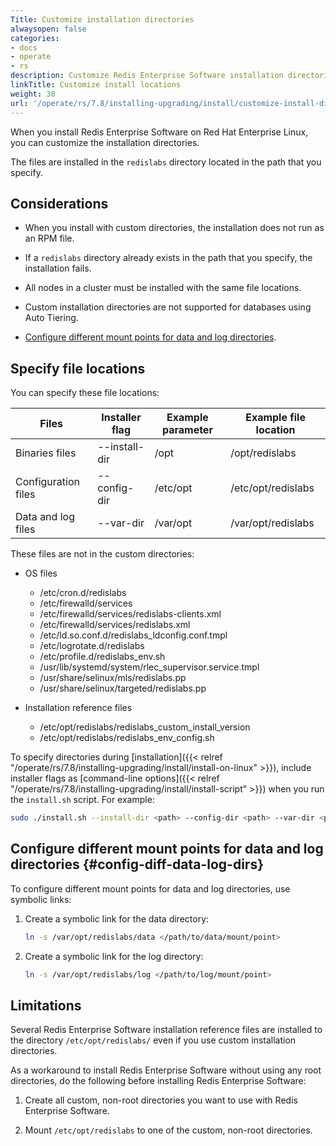 ```yaml
---
Title: Customize installation directories
alwaysopen: false
categories:
- docs
- operate
- rs
description: Customize Redis Enterprise Software installation directories.
linkTitle: Customize install locations
weight: 30
url: '/operate/rs/7.8/installing-upgrading/install/customize-install-directories/'
---
```


When you install Redis Enterprise Software on Red Hat Enterprise Linux, you can customize the installation directories.

The files are installed in the `redislabs` directory located in the path that you specify.

## Considerations

- When you install with custom directories, the installation does not run as an RPM file.

- If a `redislabs` directory already exists in the path that you specify, the installation fails.

- All nodes in a cluster must be installed with the same file locations.

- Custom installation directories are not supported for databases using Auto Tiering.

- [Configure different mount points for data and log directories](#config-diff-data-log-dirs).

## Specify file locations

You can specify these file locations:

| Files               | Installer flag | Example parameter | Example file location |
| ------------------- | -------------- | ----------------- | --------------------- |
| Binaries files      | --install-dir  | /opt              | /opt/redislabs        |
| Configuration files | --config-dir   | /etc/opt          | /etc/opt/redislabs    |
| Data and log files  | --var-dir      | /var/opt          | /var/opt/redislabs    |

These files are not in the custom directories:

- OS files
    - /etc/cron.d/redislabs
    - /etc/firewalld/services
    - /etc/firewalld/services/redislabs-clients.xml
    - /etc/firewalld/services/redislabs.xml
    - /etc/ld.so.conf.d/redislabs_ldconfig.conf.tmpl
    - /etc/logrotate.d/redislabs
    - /etc/profile.d/redislabs_env.sh
    - /usr/lib/systemd/system/rlec_supervisor.service.tmpl
    - /usr/share/selinux/mls/redislabs.pp
    - /usr/share/selinux/targeted/redislabs.pp

- Installation reference files
    - /etc/opt/redislabs/redislabs_custom_install_version
    - /etc/opt/redislabs/redislabs_env_config.sh

To specify directories during [installation]({{< relref "/operate/rs/7.8/installing-upgrading/install/install-on-linux" >}}), include installer flags as [command-line options]({{< relref "/operate/rs/7.8/installing-upgrading/install/install-script" >}}) when you run the `install.sh` script. For example:

```sh
sudo ./install.sh --install-dir <path> --config-dir <path> --var-dir <path>
```

## Configure different mount points for data and log directories {#config-diff-data-log-dirs}

To configure different mount points for data and log directories, use symbolic links:

1. Create a symbolic link for the data directory:

    ```sh
    ln -s /var/opt/redislabs/data </path/to/data/mount/point>
    ```

1. Create a symbolic link for the log directory:

    ```sh
    ln -s /var/opt/redislabs/log </path/to/log/mount/point>
    ```

## Limitations

Several Redis Enterprise Software installation reference files are installed to the directory `/etc/opt/redislabs/` even if you use custom installation directories.

As a workaround to install Redis Enterprise Software without using any root directories, do the following before installing Redis Enterprise Software:

1. Create all custom, non-root directories you want to use with Redis Enterprise Software.

1. Mount `/etc/opt/redislabs` to one of the custom, non-root directories.
